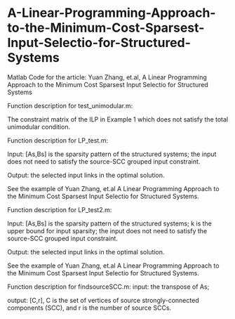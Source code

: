 # A-Linear-Programming-Approach-to-the-Minimum-Cost-Sparsest-Input-Selectio-for-Structured-Systems
Matlab Code for the article: Yuan Zhang, et.al,  A Linear Programming Approach to the Minimum Cost Sparsest Input Selectio for Structured Systems


Function description for test_unimodular.m:

The constraint matrix of the ILP in Example 1 which does not satisfy the total unimodular condition. 

Function description for LP_test.m:

Input: [As,Bs] is the sparsity pattern of the structured systems; the input does not need to satisfy the source-SCC grouped input constraint.  

Output: the selected input links in the optimal solution. 

See the example of Yuan Zhang, et.al  A Linear Programming Approach to the Minimum Cost Sparsest Input Selectio for Structured Systems.


Function description for LP_test2.m:

Input: [As,Bs] is the sparsity pattern of the structured systems; k is the upper bound for input sparsity; the input does not need to satisfy the source-SCC grouped input constraint.  

Output: the selected input links in the optimal solution. 

See the example of Yuan Zhang, et.al  A Linear Programming Approach to the Minimum Cost Sparsest Input Selectio for Structured Systems.

Function description for findsourceSCC.m: 
input: the transpose of As; 

output: [C,r], C is the set of vertices of source strongly-connected components (SCC), and r is the number of source SCCs.  
